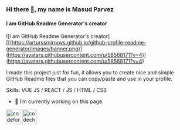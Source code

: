 ### Hi there 👋, my name is Masud Parvez
#### I am GitHub Readme Generator's creator
![I am GitHub Readme Generator's creator][[[(https://arturssmirnovs.github.io/github-profile-readme-generator/images/banner.png)]](https://avatars.githubusercontent.com/u/58568171?v=4)(https://avatars.githubusercontent.com/u/58568171?v=4)](https://avatars.githubusercontent.com/u/58568171?v=4)

I made this project just for fun, it allows you to create nice and simple GitHub Readme files that you can copy/paste and use in your profile.

Skills: VUE JS / REACT / JS / HTML / CSS

- 🔭 I’m currently working on this page. 


[<img src='https://cdn.jsdelivr.net/npm/simple-icons@3.0.1/icons/codeforces.svg' alt='codeforces' height='40'>](https://codeforces.com/profile/masud-parvez)  [<img src='https://cdn.jsdelivr.net/npm/simple-icons@3.0.1/icons/codechef.svg' alt='codechef' height='40'>](https://www.codechef.com/users/parvezcse)  

